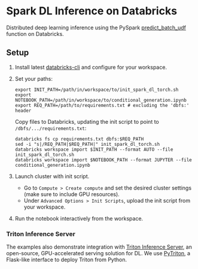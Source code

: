 # Spark DL Inference on Databricks

Distributed deep learning inference using the PySpark [predict_batch_udf](https://spark.apache.org/docs/latest/api/python/reference/api/pyspark.ml.functions.predict_batch_udf.html#pyspark.ml.functions.predict_batch_udf) function on Databricks. 

## Setup

1. Install latest [databricks-cli](https://docs.databricks.com/en/dev-tools/cli/tutorial.html) and configure for your workspace.

2. Set your paths:
    ```shell
    export INIT_PATH=/path/in/workspace/to/init_spark_dl_torch.sh
    export NOTEBOOK_PATH=/path/in/workspace/to/conditional_generation.ipynb
    export REQ_PATH=/path/to/requirements.txt # excluding the 'dbfs:' header
    ```
    Copy files to Databricks, updating the init script to point to `/dbfs/.../requirements.txt`:
    ```
    databricks fs cp requirements.txt dbfs:$REQ_PATH
    sed -i "s|/REQ_PATH|$REQ_PATH|" init_spark_dl_torch.sh
    databricks workspace import $INIT_PATH --format AUTO --file init_spark_dl_torch.sh
    databricks workspace import $NOTEBOOK_PATH --format JUPYTER --file conditional_generation.ipynb
    ```

3. Launch cluster with init script.
    - Go to `Compute > Create compute` and set the desired cluster settings (make sure to include GPU resources).
    - Under `Advanced Options > Init Scripts`, upload the init script from your workspace.

4. Run the notebook interactively from the workspace.

### Triton Inference Server

The examples also demonstrate integration with [Triton Inference Server](https://developer.nvidia.com/nvidia-triton-inference-server), an open-source, GPU-accelerated serving solution for DL. We use [PyTriton](https://github.com/triton-inference-server/pytriton), a Flask-like interface to deploy Triton from Python. 
